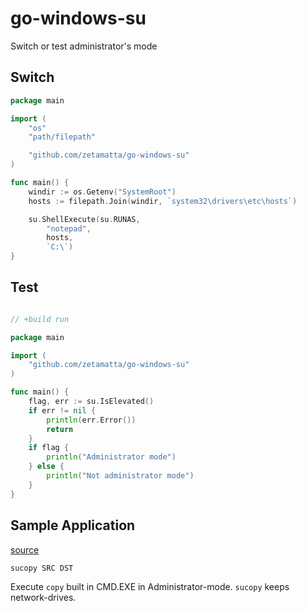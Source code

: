 go-windows-su
=============

Switch or test administrator's mode

Switch
------

```go
package main

import (
    "os"
    "path/filepath"

    "github.com/zetamatta/go-windows-su"
)

func main() {
    windir := os.Getenv("SystemRoot")
    hosts := filepath.Join(windir, `system32\drivers\etc\hosts`)

    su.ShellExecute(su.RUNAS,
        "notepad",
        hosts,
        `C:\`)
}
```

Test
----

```go

// +build run

package main

import (
    "github.com/zetamatta/go-windows-su"
)

func main() {
    flag, err := su.IsElevated()
    if err != nil {
        println(err.Error())
        return
    }
    if flag {
        println("Administrator mode")
    } else {
        println("Not administrator mode")
    }
}
```

Sample Application
------------------

[source](./cmd/sucopy/main.go)

```
sucopy SRC DST
```

Execute `copy` built in CMD.EXE in Administrator-mode.
`sucopy` keeps network-drives.
